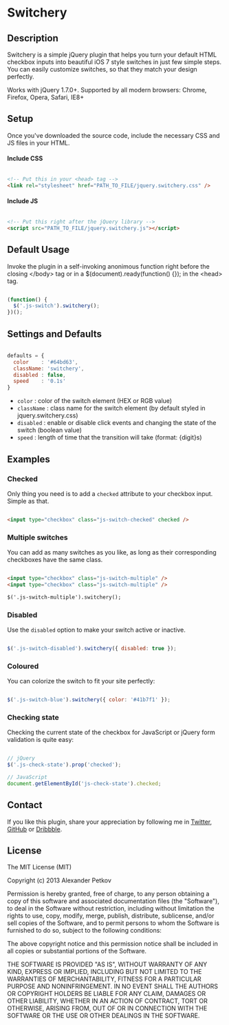 # Switchery

## Description

Switchery is a simple jQuery plugin that helps you turn your default HTML checkbox inputs into beautiful iOS 7 style switches in just few simple steps. You can easily customize switches, so that they match your design perfectly.

Works with jQuery 1.7.0+. Supported by all modern browsers: Chrome, Firefox, Opera, Safari, IE8+

## Setup

Once you've downloaded the source code, include the necessary CSS and JS files in your HTML.

#### Include CSS

```html

<!-- Put this in your <head> tag -->
<link rel="stylesheet" href="PATH_TO_FILE/jquery.switchery.css" />

```

#### Include JS

```html

<!-- Put this right after the jQuery library -->
<script src="PATH_TO_FILE/jquery.switchery.js"></script>

```

## Default Usage

Invoke the plugin in a self-invoking anonimous function right before the closing &lt;/body&gt; tag or in a $(document).ready(function() {}); in the &lt;head&gt; tag.

```js

(function() {
  $('.js-switch').switchery();
})();

```

## Settings and Defaults

```js

defaults = {
  color    : '#64bd63',
  className: 'switchery',
  disabled : false,
  speed    : '0.1s'
}

```

- `color` : color of the switch element (HEX or RGB value)
- `className` : class name for the switch element (by default styled in jquery.switchery.css)
- `disabled` : enable or disable click events and changing the state of the switch (boolean value)
- `speed` : length of time that the transition will take (format: {digit}s)

## Examples

### Checked

Only thing you need is to add a `checked` attribute to your checkbox input. Simple as that.

```html

<input type="checkbox" class="js-switch-checked" checked />

```

### Multiple switches

You can add as many switches as you like, as long as their corresponding checkboxes have the same class.

```html

<input type="checkbox" class="js-switch-multiple" />
<input type="checkbox" class="js-switch-multiple" />

$('.js-switch-multiple').switchery();

```

### Disabled

Use the `disabled` option to make your switch active or inactive.

```js

$('.js-switch-disabled').switchery({ disabled: true });

```

### Coloured

You can colorize the switch to fit your site perfectly:

```js

$('.js-switch-blue').switchery({ color: '#41b7f1' });


```

### Checking state

Checking the current state of the checkbox for JavaScript or jQuery form validation is quite easy:

```js

// jQuery
$('.js-check-state').prop('checked');

// JavaScript
document.getElementById('js-check-state').checked;

```

## Contact

If you like this plugin, share your appreciation by following me in [Twitter](https://twitter.com/abpetkov), [GitHub](https://github.com/abpetkov) or [Dribbble](http://dribbble.com/apetkov).

## License

The MIT License (MIT)

Copyright (c) 2013 Alexander Petkov

Permission is hereby granted, free of charge, to any person obtaining a copy of
this software and associated documentation files (the "Software"), to deal in
the Software without restriction, including without limitation the rights to
use, copy, modify, merge, publish, distribute, sublicense, and/or sell copies of
the Software, and to permit persons to whom the Software is furnished to do so,
subject to the following conditions:

The above copyright notice and this permission notice shall be included in all
copies or substantial portions of the Software.

THE SOFTWARE IS PROVIDED "AS IS", WITHOUT WARRANTY OF ANY KIND, EXPRESS OR
IMPLIED, INCLUDING BUT NOT LIMITED TO THE WARRANTIES OF MERCHANTABILITY, FITNESS
FOR A PARTICULAR PURPOSE AND NONINFRINGEMENT. IN NO EVENT SHALL THE AUTHORS OR
COPYRIGHT HOLDERS BE LIABLE FOR ANY CLAIM, DAMAGES OR OTHER LIABILITY, WHETHER
IN AN ACTION OF CONTRACT, TORT OR OTHERWISE, ARISING FROM, OUT OF OR IN
CONNECTION WITH THE SOFTWARE OR THE USE OR OTHER DEALINGS IN THE SOFTWARE.
